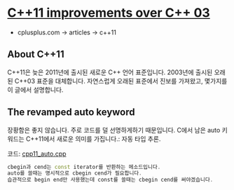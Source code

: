 # [C++11 improvements over C++ 03](http://cplusplus.com/articles/EzywvCM9/)

- cplusplus.com -> articles -> c++11

## About C++11
C++11은 늦은 2011년에 출시된 새로운 C++ 언어 표준입니다. 2003년에 출시된 오래된 C++03 표준을 대체합니다. 자연스럽게 오래된 표준에서 진보를 가져왔고, 몇가지를 이 글에서 설명합니다.

## The revamped auto keyword

장황함은 좋지 않습니다. 주로 코드를 덜 선명하게하기 때문입니다. C에서 남은 auto 키워드는 C++11에서 새로운 의미를 가집니다.: 자동 타입 추론.

코드: [cpp11_auto.cpp](./cpp11_auto.cpp)

```cpp
cbegin과 cend는 const iterator를 반환하는 메소드입니다.
auto를 쓸때는 명시적으로 cbegin cend가 필요합니다.
습관적으로 begin end만 사용했는데 const를 쓸때는 cbegin cend를 써야겠습니다.
```

